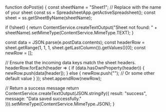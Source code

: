 function doPost(e) {
  const sheetName = "Sheet1";  // Replace with the name of your sheet
  const ss = SpreadsheetApp.getActiveSpreadsheet();
  const sheet = ss.getSheetByName(sheetName);

  if (!sheet) {
    return ContentService.createTextOutput("Sheet not found: " + sheetName).setMimeType(ContentService.MimeType.TEXT);
  }

  const data = JSON.parse(e.postData.contents);
  const headerRow = sheet.getRange(1, 1, 1, sheet.getLastColumn()).getValues()[0];
  const newRow = [];

  // Ensure that the incoming data keys match the sheet headers.
  headerRow.forEach(header => {
    if (data.hasOwnProperty(header)) {
      newRow.push(data[header]);
    } else {
      newRow.push(""); // Or some other default value
    }
  });
  sheet.appendRow(newRow);

  // Return a success message
  return ContentService.createTextOutput(JSON.stringify({ result: "success", message: "Data saved successfully." })).setMimeType(ContentService.MimeType.JSON);
}
